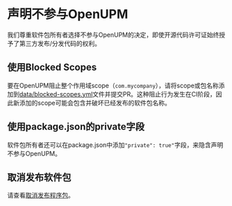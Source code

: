 ---
---
# 声明不参与OpenUPM

我们尊重软件包所有者选择不参与OpenUPM的决定，即使开源代码许可证始终授予了第三方发布/分发代码的权利。

## 使用Blocked Scopes

要在OpenUPM阻止整个作用域scope（`com.mycompany`），请将scope或包名称添加到[data/blocked-scopes.yml](https://github.com/openupm/openupm/tree/master/data/blocked-scopes.yml)文件并提交PR。这种阻止行为发生在CI阶段，因此新添加的scope可能会包含并破坏已经发布的软件包名称。

## 使用package.json的private字段

软件包所有者还可以在package.json中添加`"private": true"`字段，来隐含声明不参与OpenUPM。

## 取消发布软件包

请查看[取消发布程序包](./modifying-upm-package.md#整体删除已发布软件包)。
